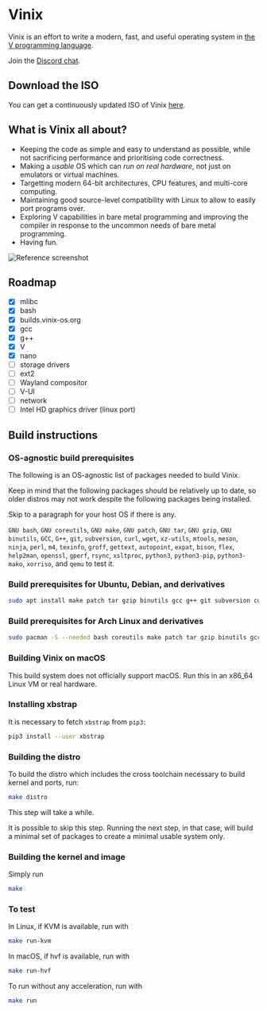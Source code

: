 # Vinix

Vinix is an effort to write a modern, fast, and useful operating system in [the V programming language](https://vlang.io).

Join the [Discord chat](https://discord.gg/S5Nm6ZDU38).

## Download the ISO

You can get a continuously updated ISO of Vinix [here](https://builds.vinix-os.org/repos/files/vinix/latest/vinix.iso).

## What is Vinix all about?

- Keeping the code as simple and easy to understand as possible, while not sacrificing
performance and prioritising code correctness.
- Making a *usable* OS which can *run on real hardware*, not just on emulators or
virtual machines.
- Targetting modern 64-bit architectures, CPU features, and multi-core computing.
- Maintaining good source-level compatibility with Linux to allow to easily port programs over.
- Exploring V capabilities in bare metal programming and improving the compiler in response to the uncommon needs of bare metal programming.
- Having fun.

![Reference screenshot](/screenshot.png?raw=true "Reference screenshot")

## Roadmap

- [x] mlibc
- [x] bash
- [x] builds.vinix-os.org
- [x] gcc
- [x] g++
- [X] V
- [x] nano
- [ ] storage drivers
- [ ] ext2
- [ ] Wayland compositor
- [ ] V-UI
- [ ] network
- [ ] Intel HD graphics driver (linux port)

## Build instructions

### OS-agnostic build prerequisites

The following is an OS-agnostic list of packages needed to build Vinix.

Keep in mind that the following packages should be relatively up to date, so older distros may not work despite the following packages being installed.

Skip to a paragraph for your host OS if there is any.

`GNU bash`, `GNU coreutils`, `GNU make`, `GNU patch`, `GNU tar`, `GNU gzip`, `GNU binutils`, `GCC`, `G++`, `git`, `subversion`, `curl`, `wget`, `xz-utils`, `mtools`, `meson`, `ninja`, `perl`, `m4`, `texinfo`, `groff`, `gettext`, `autopoint`, `expat`, `bison`, `flex`, `help2man`, `openssl`, `gperf`, `rsync`, `xsltproc`, `python3`, `python3-pip`, `python3-mako`, `xorriso`, and `qemu` to test it.

### Build prerequisites for Ubuntu, Debian, and derivatives
```bash
sudo apt install make patch tar gzip binutils gcc g++ git subversion curl wget xz-utils mtools meson perl m4 texinfo groff gettext autopoint libexpat1-dev bison flex help2man libssl-dev gperf rsync xsltproc python3 python3-pip python3-mako python-is-python3 xorriso qemu-system-x86
```

### Build prerequisites for Arch Linux and derivatives
```bash
sudo pacman -S --needed bash coreutils make patch tar gzip binutils gcc git subversion curl wget xz mtools meson perl m4 texinfo groff gettext expat bison flex help2man openssl gperf rsync libxslt python python-pip python-mako xorriso qemu-arch-extra
```

### Building Vinix on macOS

This build system does not officially support macOS. Run this in an x86_64 Linux VM
or real hardware.

### Installing xbstrap

It is necessary to fetch `xbstrap` from `pip3`:
```bash
pip3 install --user xbstrap
```

### Building the distro

To build the distro which includes the cross toolchain necessary
to build kernel and ports, run:

```bash
make distro
```

This step will take a while.

It is possible to skip this step. Running the next step, in that case, will build a minimal set of packages to create a minimal usable system only.

### Building the kernel and image

Simply run
```bash
make
```

### To test

In Linux, if KVM is available, run with
```bash
make run-kvm
```

In macOS, if hvf is available, run with
```bash
make run-hvf
```

To run without any acceleration, run with
```bash
make run
```
